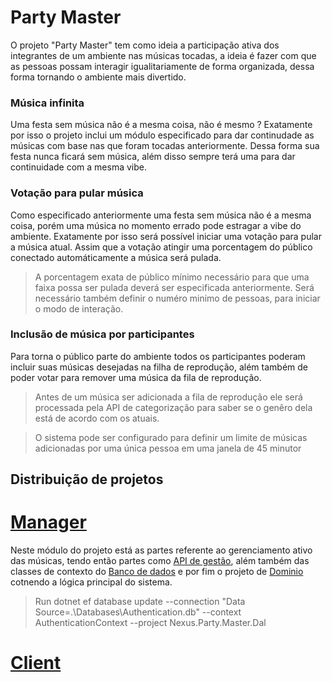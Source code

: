 # Party Master 
O projeto "Party Master" tem como ideia a participação ativa dos integrantes de um ambiente nas músicas tocadas, a ideia é fazer com que as pessoas possam 
interagir igualitariamente de forma organizada, dessa forma tornando o ambiente mais divertido.

### Música infinita 
Uma festa sem música não é a mesma coisa, não é mesmo ? Exatamente por isso o projeto inclui um módulo especificado para dar continudade as músicas com base 
nas que foram tocadas anteriormente. Dessa forma sua festa nunca ficará sem música, além disso sempre terá uma para dar continuidade com a mesma vibe.

### Votação para pular música 
Como especificado anteriormente uma festa sem música não é a mesma coisa, porém uma música no momento errado pode estragar a vibe do ambiente. Exatamente por isso será possível 
iniciar uma votação para pular a música atual. Assim que a votação atingir uma porcentagem do público conectado automáticamente a música será pulada. 

> A porcentagem exata de público mínimo necessário para que uma faixa possa ser pulada deverá ser especificada anteriormente. Será necessário também definir o numéro minimo de pessoas, para iniciar o modo de interação.

### Inclusão de música por participantes 
Para torna o público parte do ambiente todos os participantes poderam incluir suas músicas desejadas na filha de reprodução, além também de poder votar para remover uma música da fila de reprodução. 

> Antes de um música ser adicionada a fila de reprodução ele será processada pela API de categorização para saber se o genêro dela está de acordo com os atuais.

> O sistema pode ser configurado para definir um limite de músicas adicionadas por uma única pessoa em uma janela de 45 minutor

## Distribuição de projetos 

# [Manager](Manager/)
Neste módulo do projeto está as partes referente ao gerenciamento ativo das músicas, tendo então partes como [API de gestão](Manager/Nexus.Party.Master.Api), além também das classes de contexto do [Banco de dados](Manager/Nexus.Party.Master.Dal) e por fim o projeto de [Dominio](Manager/Nexus.Party.Master.Doomain) cotnendo a lógica principal do sistema. 

> Run dotnet ef database update --connection "Data Source=.\Databases\Authentication.db" --context AuthenticationContext --project Nexus.Party.Master.Dal

# [Client](Client/)
